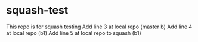 # squash-test
This repo is for squash testing
Add line 3 at local repo (master b)
Add line 4 at local repo (b1)
Add line 5 at local repo to squash (b1)